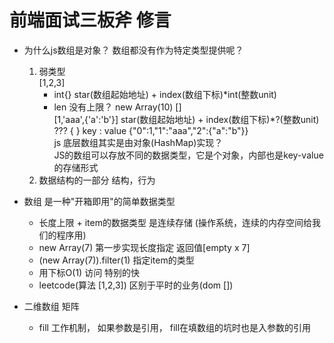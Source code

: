 # 前端面试三板斧  修言

- 为什么js数组是对象？ 数组都没有作为特定类型提供呢？
    1. 弱类型      
        [1,2,3]
        - int{} star(数组起始地址) + index(数组下标)*int(整数unit)     
        - len 没有上限？ new Array(10)   []      
        [1,'aaa',{'a':'b'}]  star(数组起始地址) + index(数组下标)*?(整数unit)  ???
          {  }  key : value  {"0":1,"1":"aaa","2":{"a":"b"}}             
        js 底层数组其实是由对象(HashMap)实现？    
        JS的数组可以存放不同的数据类型，它是个对象，内部也是key-value的存储形式
    2. 数据结构的一部分 结构，行为


- 数组 是一种"开箱即用"的简单数据类型      
    - 长度上限 + item的数据类型 是连续存储 (操作系统，连续的内存空间给我们的程序用)
    - new Array(7) 第一步实现长度指定  返回值[empty x 7]
    - (new Array(7)).filter(1)  指定item的类型
    - 用下标O(1) 访问 特别的快
    - leetcode(算法 [1,2,3]) 区别于平时的业务(dom [])



- 二维数组  矩阵   
    - fill 工作机制， 如果参数是引用， fill在填数组的坑时也是入参数的引用